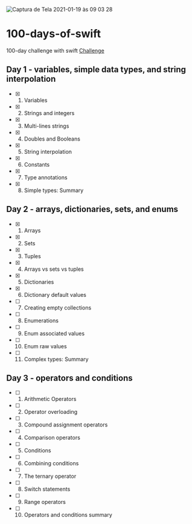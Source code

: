 ![Captura de Tela 2021-01-19 às 09 03 28](https://user-images.githubusercontent.com/42782419/105032215-45751680-5a35-11eb-98db-c69c2db943ae.png)

# 100-days-of-swift
100-day challenge with swift
[Challenge](https://www.hackingwithswift.com/100)

## Day 1 - variables, simple data types, and string interpolation
- [x] 1. Variables
- [x] 2. Strings and integers
- [x] 3. Multi-lines strings
- [x] 4. Doubles and Booleans
- [x] 5. String interpolation
- [x] 6. Constants
- [x] 7. Type annotations
- [x] 8. Simple types: Summary

## Day 2 - arrays, dictionaries, sets, and enums
- [x] 1. Arrays
- [x] 2. Sets
- [x] 3. Tuples
- [x] 4. Arrays vs sets vs tuples
- [x] 5. Dictionaries
- [x] 6. Dictionary default values
- [ ] 7. Creating empty collections
- [ ] 8. Enumerations
- [ ] 9. Enum associated values
- [ ] 10. Enum raw values
- [ ] 11. Complex types: Summary

## Day 3 - operators and conditions
- [ ] 1. Arithmetic Operators
- [ ] 2. Operator overloading
- [ ] 3. Compound assignment operators
- [ ] 4. Comparison operators
- [ ] 5. Conditions
- [ ] 6. Combining conditions
- [ ] 7. The ternary operator
- [ ] 8. Switch statements
- [ ] 9. Range operators
- [ ] 10. Operators and conditions summary

